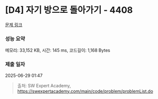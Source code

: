 # [D4] 자기 방으로 돌아가기 - 4408 

[문제 링크](https://swexpertacademy.com/main/code/problem/problemDetail.do?contestProbId=AWNcJ2sapZMDFAV8) 

### 성능 요약

메모리: 33,152 KB, 시간: 145 ms, 코드길이: 1,168 Bytes

### 제출 일자

2025-06-29 01:47



> 출처: SW Expert Academy, https://swexpertacademy.com/main/code/problem/problemList.do